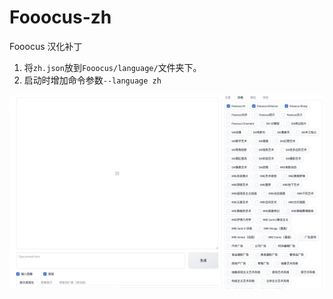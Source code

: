 # Fooocus-zh
Fooocus 汉化补丁

1. 将`zh.json`放到`Fooocus/language/`文件夹下。
2. 启动时增加命令参数`--language zh`

![v.jpg](v.jpg)
